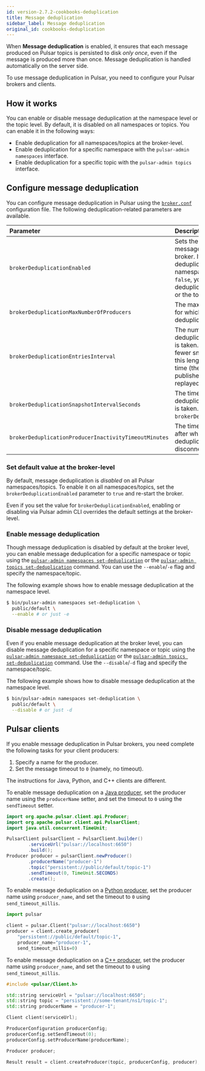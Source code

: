 ```yaml
---
id: version-2.7.2-cookbooks-deduplication
title: Message deduplication
sidebar_label: Message deduplication
original_id: cookbooks-deduplication
---
```


When **Message deduplication** is enabled, it ensures that each message produced on Pulsar topics is persisted to disk *only once*, even if the message is produced more than once. Message deduplication is handled automatically on the server side. 

To use message deduplication in Pulsar, you need to configure your Pulsar brokers and clients.

## How it works

You can enable or disable message deduplication at the namespace level or the topic level. By default, it is disabled on all namespaces or topics. You can enable it in the following ways:

* Enable deduplication for all namespaces/topics at the broker-level.
* Enable deduplication for a specific namespace with the `pulsar-admin namespaces` interface.
* Enable deduplication for a specific topic with the `pulsar-admin topics` interface.

## Configure message deduplication

You can configure message deduplication in Pulsar using the [`broker.conf`](reference-configuration.md#broker) configuration file. The following deduplication-related parameters are available.

Parameter | Description | Default
:---------|:------------|:-------
`brokerDeduplicationEnabled` | Sets the default behavior for message deduplication in the Pulsar broker. If it is set to `true`, message deduplication is enabled on all namespaces/topics. If it is set to `false`, you have to enable or disable deduplication at the namespace level or the topic level. | `false`
`brokerDeduplicationMaxNumberOfProducers` | The maximum number of producers for which information is stored for deduplication purposes. | `10000`
`brokerDeduplicationEntriesInterval` | The number of entries after which a deduplication informational snapshot is taken. A larger interval leads to fewer snapshots being taken, though this lengthens the topic recovery time (the time required for entries published after the snapshot to be replayed). | `1000`
`brokerDeduplicationSnapshotIntervalSeconds`| The time period after which a deduplication informational snapshot is taken. It runs simultaneously with `brokerDeduplicationEntriesInterval`. |`120`
`brokerDeduplicationProducerInactivityTimeoutMinutes` | The time of inactivity (in minutes) after which the broker discards deduplication information related to a disconnected producer. | `360` (6 hours)

### Set default value at the broker-level

By default, message deduplication is *disabled* on all Pulsar namespaces/topics. To enable it on all namespaces/topics, set the `brokerDeduplicationEnabled` parameter to `true` and re-start the broker.

Even if you set the value for `brokerDeduplicationEnabled`, enabling or disabling via Pulsar admin CLI overrides the default settings at the broker-level.

### Enable message deduplication

Though message deduplication is disabled by default at the broker level, you can enable message deduplication for a specific namespace or topic using the [`pulsar-admin namespaces set-deduplication`](reference-pulsar-admin.md#namespace-set-deduplication) or the [`pulsar-admin topics set-deduplication`](reference-pulsar-admin.md#topic-set-deduplication) command. You can use the `--enable`/`-e` flag and specify the namespace/topic. 

The following example shows how to enable message deduplication at the namespace level.

```bash
$ bin/pulsar-admin namespaces set-deduplication \
  public/default \
  --enable # or just -e
```

### Disable message deduplication

Even if you enable message deduplication at the broker level, you can disable message deduplication for a specific namespace or topic using the [`pulsar-admin namespace set-deduplication`](reference-pulsar-admin.md#namespace-set-deduplication) or the [`pulsar-admin topics set-deduplication`](reference-pulsar-admin.md#topic-set-deduplication) command. Use the `--disable`/`-d` flag and specify the namespace/topic.

The following example shows how to disable message deduplication at the namespace level.

```bash
$ bin/pulsar-admin namespaces set-deduplication \
  public/default \
  --disable # or just -d
```

## Pulsar clients

If you enable message deduplication in Pulsar brokers, you need complete the following tasks for your client producers:

1. Specify a name for the producer.
1. Set the message timeout to `0` (namely, no timeout).

The instructions for Java, Python, and C++ clients are different.

<!--DOCUSAURUS_CODE_TABS-->
<!--Java clients-->

To enable message deduplication on a [Java producer](client-libraries-java.md#producers), set the producer name using the `producerName` setter, and set the timeout to `0` using the `sendTimeout` setter. 

```java
import org.apache.pulsar.client.api.Producer;
import org.apache.pulsar.client.api.PulsarClient;
import java.util.concurrent.TimeUnit;

PulsarClient pulsarClient = PulsarClient.builder()
        .serviceUrl("pulsar://localhost:6650")
        .build();
Producer producer = pulsarClient.newProducer()
        .producerName("producer-1")
        .topic("persistent://public/default/topic-1")
        .sendTimeout(0, TimeUnit.SECONDS)
        .create();
```

<!--Python clients-->

To enable message deduplication on a [Python producer](client-libraries-python.md#producers), set the producer name using `producer_name`, and set the timeout to `0` using `send_timeout_millis`. 

```python
import pulsar

client = pulsar.Client("pulsar://localhost:6650")
producer = client.create_producer(
    "persistent://public/default/topic-1",
    producer_name="producer-1",
    send_timeout_millis=0)
```
<!--C++ clients-->

To enable message deduplication on a [C++ producer](client-libraries-cpp.md#producer), set the producer name using `producer_name`, and set the timeout to `0` using `send_timeout_millis`. 

```cpp
#include <pulsar/Client.h>

std::string serviceUrl = "pulsar://localhost:6650";
std::string topic = "persistent://some-tenant/ns1/topic-1";
std::string producerName = "producer-1";

Client client(serviceUrl);

ProducerConfiguration producerConfig;
producerConfig.setSendTimeout(0);
producerConfig.setProducerName(producerName);

Producer producer;

Result result = client.createProducer(topic, producerConfig, producer);
```
<!--END_DOCUSAURUS_CODE_TABS-->
